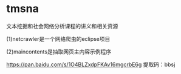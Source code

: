 # tmsna
文本挖掘和社会网络分析课程的讲义和相关资源

(1)netcrawler是一个网络爬虫的eclipse项目

(2)maincontents是抽取网页主内容示例程序


https://pan.baidu.com/s/1O4BLZxdpFKAv16mgcrbE6g
提取码：bbsj

